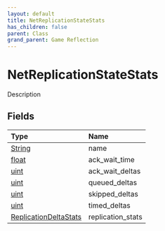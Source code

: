 ```yaml
---
layout: default
title: NetReplicationStateStats
has_children: false
parent: Class
grand_parent: Game Reflection
---
```

# NetReplicationStateStats
Description 

## Fields

| Type | Name |
|:----------|:--------------|
| [String](/riftbreaker-wiki/docs/game-reflection/components/string/) | name |
| [float](/riftbreaker-wiki/docs/game-reflection/components/float/) | ack_wait_time |
| [uint](/riftbreaker-wiki/docs/game-reflection/components/uint/) | ack_wait_deltas |
| [uint](/riftbreaker-wiki/docs/game-reflection/components/uint/) | queued_deltas |
| [uint](/riftbreaker-wiki/docs/game-reflection/components/uint/) | skipped_deltas |
| [uint](/riftbreaker-wiki/docs/game-reflection/components/uint/) | timed_deltas |
| [ReplicationDeltaStats](/riftbreaker-wiki/docs/game-reflection/classes/replication_delta_stats/) | replication_stats |


